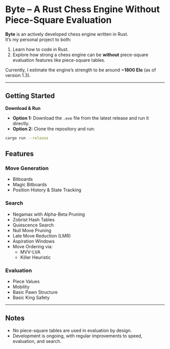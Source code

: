 # Byte – A Rust Chess Engine Without Piece-Square Evaluation

**Byte** is an actively developed chess engine written in Rust.  
It’s my personal project to both:

1. Learn how to code in Rust.  
2. Explore how strong a chess engine can be **without** piece-square evaluation features like piece-square tables.

Currently, I estimate the engine’s strength to be around **~1800 Elo** (as of version 1.3).

---

## Getting Started

**Download & Run**

- **Option 1:** Download the `.exe` file from the latest release and run it directly.
- **Option 2:** Clone the repository and run:

```bash
cargo run --release
```
## Features

### **Move Generation**
- Bitboards
- Magic Bitboards
- Position History & State Tracking

### **Search**
- Negamax with Alpha-Beta Pruning
- Zobrist Hash Tables
- Quiescence Search
- Null Move Pruning
- Late Move Reduction (LMR)
- Aspiration Windows
- Move Ordering via:
  - MVV-LVA
  - Killer Heuristic

### **Evaluation**
- Piece Values
- Mobility
- Basic Pawn Structure
- Basic King Safety

---

## Notes
- No piece-square tables are used in evaluation by design.
- Development is ongoing, with regular improvements to speed, evaluation, and search.


